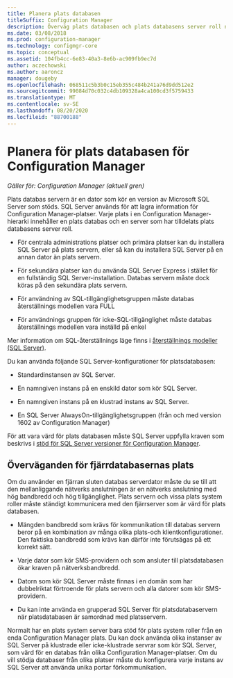 ```yaml
---
title: Planera plats databasen
titleSuffix: Configuration Manager
description: Överväg plats databasen och plats databasens server roll när du planerar din Configuration Manager-hierarki.
ms.date: 03/08/2018
ms.prod: configuration-manager
ms.technology: configmgr-core
ms.topic: conceptual
ms.assetid: 104fb4cc-6e83-40a3-8e6b-ac909fb9ec7d
author: aczechowski
ms.author: aaroncz
manager: dougeby
ms.openlocfilehash: 068511c5b3b0c15eb355c484b241a76d9dd512e2
ms.sourcegitcommit: 99084d70c032c4db109328a4ca100cd3f5759433
ms.translationtype: MT
ms.contentlocale: sv-SE
ms.lasthandoff: 08/20/2020
ms.locfileid: "88700188"
---
```

# <a name="plan-for-the-site-database-for-configuration-manager"></a>Planera för plats databasen för Configuration Manager

*Gäller för: Configuration Manager (aktuell gren)*

Plats databas servern är en dator som kör en version av Microsoft SQL Server som stöds. SQL Server används för att lagra information för Configuration Manager-platser. Varje plats i en Configuration Manager-hierarki innehåller en plats databas och en server som har tilldelats plats databasens server roll.  

-   För centrala administrations platser och primära platser kan du installera SQL Server på plats servern, eller så kan du installera SQL Server på en annan dator än plats servern.  

-   För sekundära platser kan du använda SQL Server Express i stället för en fullständig SQL Server-installation. Databas servern måste dock köras på den sekundära plats servern.  

-  För användning av SQL-tillgänglighetsgruppen måste databas återställnings modellen vara FULL  

-  För användnings gruppen för icke-SQL-tillgänglighet måste databas återställnings modellen vara inställd på enkel  

Mer information om SQL-återställnings läge finns i [återställnings modeller (SQL Server)](/sql/relational-databases/backup-restore/recovery-models-sql-server).

Du kan använda följande SQL Server-konfigurationer för platsdatabasen:  

-   Standardinstansen av SQL Server.  

-   En namngiven instans på en enskild dator som kör SQL Server.  

-   En namngiven instans på en klustrad instans av SQL Server.  

-   En SQL Server AlwaysOn-tillgänglighetsgruppen (från och med version 1602 av Configuration Manager)


För att vara värd för plats databasen måste SQL Server uppfylla kraven som beskrivs i [stöd för SQL Server versioner för Configuration Manager](../../../core/plan-design/configs/support-for-sql-server-versions.md).  



## <a name="remote-database-server-location-considerations"></a>Överväganden för fjärrdatabasernas plats  

Om du använder en fjärran sluten databas serverdator måste du se till att den mellanliggande nätverks anslutningen är en nätverks anslutning med hög bandbredd och hög tillgänglighet. Plats servern och vissa plats system roller måste ständigt kommunicera med den fjärrserver som är värd för plats databasen.

-   Mängden bandbredd som krävs för kommunikation till databas servern beror på en kombination av många olika plats-och klientkonfigurationer. Den faktiska bandbredd som krävs kan därför inte förutsägas på ett korrekt sätt.  

-   Varje dator som kör SMS-providern och som ansluter till platsdatabasen ökar kraven på nätverksbandbredd.  

-   Datorn som kör SQL Server måste finnas i en domän som har dubbelriktat förtroende för plats servern och alla datorer som kör SMS-providern.  

-   Du kan inte använda en grupperad SQL Server för platsdatabaservern när platsdatabasen är samordnad med platsservern.  


Normalt har en plats system server bara stöd för plats system roller från en enda Configuration Manager plats. Du kan dock använda olika instanser av SQL Server på klustrade eller icke-klustrade servrar som kör SQL Server, som värd för en databas från olika Configuration Manager-platser. Om du vill stödja databaser från olika platser måste du konfigurera varje instans av SQL Server att använda unika portar förkommunikation.